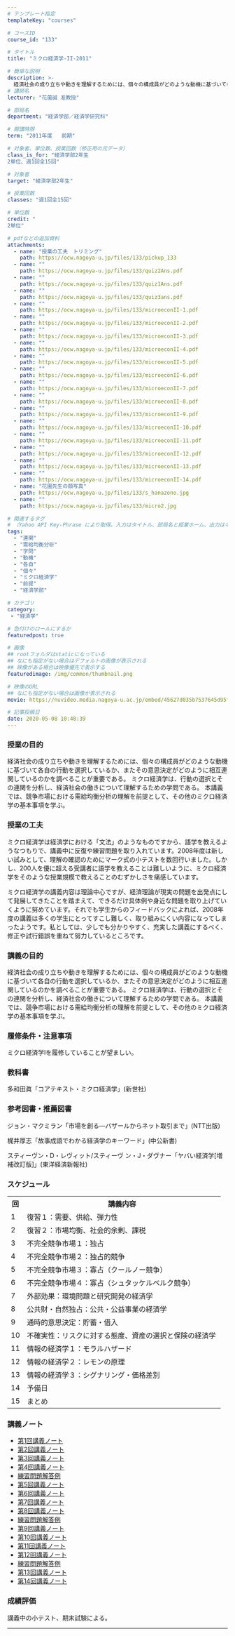 ```yaml
---
# テンプレート指定
templateKey: "courses"

# コースID
course_id: "133"

# タイトル
title: "ミクロ経済学-II-2011"

# 簡単な説明
description: >-
  経済社会の成り立ちや動きを理解するためには、個々の構成員がどのような動機に基づいて各自の行動を選択しているか、またその意思決定がどのように相互連関しているのかを調べることが重要である。 ミクロ経済学は、行動の選択とその連関を分析し、経済社会の働きについて理解するための学問である。 本講義では、競争市場における需給均衡分析の理解を前提として、その他のミクロ経済学の基本事項を学ぶ。 ....
# 講師名
lecturer: "花薗誠 准教授"

# 部局名
department: "経済学部／経済学研究科"

# 開講時限
term: "2011年度	前期"

# 対象者、単位数、授業回数（修正用の元データ）
class_is_for: "経済学部2年生
2単位、週1回全15回"

# 対象者
target: "経済学部2年生"

# 授業回数
classes: "週1回全15回"

# 単位数
credit: "
2単位"

# pdfなどの追加資料
attachments:
  - name: "授業の工夫　トリミング" 
    path: https://ocw.nagoya-u.jp/files/133/pickup_133
  - name: "" 
    path: https://ocw.nagoya-u.jp/files/133/quiz2Ans.pdf
  - name: "" 
    path: https://ocw.nagoya-u.jp/files/133/quiz1Ans.pdf
  - name: "" 
    path: https://ocw.nagoya-u.jp/files/133/quiz3ans.pdf
  - name: "" 
    path: https://ocw.nagoya-u.jp/files/133/microeconII-1.pdf
  - name: "" 
    path: https://ocw.nagoya-u.jp/files/133/microeconII-2.pdf
  - name: "" 
    path: https://ocw.nagoya-u.jp/files/133/microeconII-3.pdf
  - name: "" 
    path: https://ocw.nagoya-u.jp/files/133/microeconII-4.pdf
  - name: "" 
    path: https://ocw.nagoya-u.jp/files/133/microeconII-5.pdf
  - name: "" 
    path: https://ocw.nagoya-u.jp/files/133/microeconII-6.pdf
  - name: "" 
    path: https://ocw.nagoya-u.jp/files/133/microeconII-7.pdf
  - name: "" 
    path: https://ocw.nagoya-u.jp/files/133/microeconII-8.pdf
  - name: "" 
    path: https://ocw.nagoya-u.jp/files/133/microeconII-9.pdf
  - name: "" 
    path: https://ocw.nagoya-u.jp/files/133/microeconII-10.pdf
  - name: "" 
    path: https://ocw.nagoya-u.jp/files/133/microeconII-11.pdf
  - name: "" 
    path: https://ocw.nagoya-u.jp/files/133/microeconII-12.pdf
  - name: "" 
    path: https://ocw.nagoya-u.jp/files/133/microeconII-13.pdf
  - name: "" 
    path: https://ocw.nagoya-u.jp/files/133/microeconII-14.pdf
  - name: "花園先生の顔写真" 
    path: https://ocw.nagoya-u.jp/files/133/s_hanazono.jpg
  - name: "" 
    path: https://ocw.nagoya-u.jp/files/133/micro2.jpg

# 関連するタグ
# （Yahoo API Key-Phrase により取得。入力はタイトル、部局名と授業ホーム、出力はキーフレーズ（tags））
tags:
  - "連関"
  - "需給均衡分析"
  - "学問"
  - "動機"
  - "各自"
  - "個々"
  - "ミクロ経済学"
  - "前提"
  - "経済学部"

# カテゴリ
category:
 - "経済学"

# 色付けのロールにするか
featuredpost: true

# 画像
## rootフォルダはstaticになっている
## なにも指定がない場合はデフォルトの画像が表示される
## 映像がある場合は映像優先で表示する
featuredimage: /img/common/thumbnail.png

# 映像のURL
## なにも指定がない場合は画像が表示される
movie: https://nuvideo.media.nagoya-u.ac.jp/embed/45627d035b7537645d95fd0ad2eaa115aac415bd

# 記事投稿日
date: 2020-05-08 10:48:39
---
```


### 授業の目的

経済社会の成り立ちや動きを理解するためには、個々の構成員がどのような動機に基づいて各自の行動を選択しているか、またその意思決定がどのように相互連関しているのかを調べることが重要である。 ミクロ経済学は、行動の選択とその連関を分析し、経済社会の働きについて理解するための学問である。 本講義では、競争市場における需給均衡分析の理解を前提として、その他のミクロ経済学の基本事項を学ぶ。


### 授業の工夫

ミクロ経済学は経済学における「文法」のようなものですから、語学を教えるようなつもりで、講義中に反復や練習問題を取り入れています。2008年度は新しい試みとして、理解の確認のためにマーク式の小テストを数回行いました。しかし、200人を優に超える受講者に語学を教えることは難しいように、ミクロ経済学をそのような授業規模で教えることのむずかしさを痛感しています。

ミクロ経済学の講義内容は理論中心ですが、経済理論が現実の問題を出発点にして発展してきたことを踏まえて、できるだけ具体例や身近な問題を取り上げていくように努めています。それでも学生からのフィードバックによれば、2008年度の講義は多くの学生にとってすこし難しく、取り組みにくい内容になってしまったようです。私としては、少しでも分かりやすく、充実した講義にするべく、修正や試行錯誤を重ねて努力しているところです。





### 講義の目的

経済社会の成り立ちや動きを理解するためには、個々の構成員がどのような動機に基づいて各自の行動を選択しているか、またその意思決定がどのように相互連関しているのかを調べることが重要である。 ミクロ経済学は、行動の選択とその連関を分析し、経済社会の働きについて理解するための学問である。 本講義では、競争市場における需給均衡分析の理解を前提として、その他のミクロ経済学の基本事項を学ぶ。

### 履修条件・注意事項

ミクロ経済学Iを履修していることが望ましい。

### 教科書

多和田眞「コアテキスト・ミクロ経済学」(新世社)

### 参考図書・推薦図書

ジョン・マクミラン「市場を創る—バザールからネット取引まで」(NTT出版)

梶井厚志「故事成語でわかる経済学のキーワード」(中公新書)

スティーヴン・D・レヴィット/スティーヴ ン・J・ダヴナー「ヤバい経済学[増補改訂版]」(東洋経済新報社)


<h3>スケジュール</h3>

<table class="basic" width="455">

<tr>

<th width="20" class="center">回</th>

<th width="435" class="center">講義内容</th>

</tr>

<tr>

<td width="20" class="center">1</td>

<td width="435">復習１：需要、供給、弾力性</td>

</tr>

<tr>

<td width="20" class="center">2</td>

<td width="435">復習２：市場均衡、社会的余剰、課税</td>

</tr>

<tr>

<td width="20" class="center">3</td>

<td width="435">不完全競争市場１：独占</td>

</tr>
<tr>

<td width="20" class="center">4</td>

<td width="435">不完全競争市場２：独占的競争</td>

</tr>
<tr>

<td width="20" class="center">5</td>

<td width="435">不完全競争市場３：寡占（クールノー競争）</td>

</tr>
<tr>

<td width="20" class="center">6</td>

<td width="435">不完全競争市場４：寡占（シュタッケルベルク競争）</td>

</tr>
<tr>

<td width="20" class="center">7</td>

<td width="435">外部効果：環境問題と研究開発の経済学</td>

</tr>
<tr>

<td width="20" class="center">8</td>

<td width="435">公共財・自然独占：公共・公益事業の経済学</td>

</tr>
<tr>

<td width="20" class="center">9</td>

<td width="435">通時的意思決定：貯蓄・借入</td>

</tr>
<tr>

<td width="20" class="center">10</td>

<td width="435">不確実性：リスクに対する態度、資産の選択と保険の経済学</td>

</tr>
<tr>

<td width="20" class="center">11</td>

<td width="435">情報の経済学１：モラルハザード</td>

</tr>
<tr>

<td width="20" class="center">12</td>

<td width="435">情報の経済学２：レモンの原理</td>

</tr>
<tr>

<td width="20" class="center">13</td>

<td width="435">情報の経済学３：シグナリング・価格差別</td>

</tr>
<tr>

<td width="20" class="center">14</td>

<td width="435">予備日</td>

</tr>
<tr>

<td width="20" class="center">15</td>

<td width="435">まとめ</td>

</tr>

</table>


### 講義ノート

* [第1回講義ノート](https://ocw.nagoya-u.jp/files/133/microeconII-1.pdf) 
* [第2回講義ノート](https://ocw.nagoya-u.jp/files/133/microeconII-2.pdf) 
* [第3回講義ノート](https://ocw.nagoya-u.jp/files/133/microeconII-3.pdf) 
* [第4回講義ノート](https://ocw.nagoya-u.jp/files/133/microeconII-4.pdf) 
* [練習問題解答例](https://ocw.nagoya-u.jp/files/133/quiz1Ans.pdf) 
* [第5回講義ノート](https://ocw.nagoya-u.jp/files/133/microeconII-5.pdf) 
* [第6回講義ノート](https://ocw.nagoya-u.jp/files/133/microeconII-6.pdf) 
* [第7回講義ノート](https://ocw.nagoya-u.jp/files/133/microeconII-7.pdf) 
* [第8回講義ノート](https://ocw.nagoya-u.jp/files/133/microeconII-8.pdf) 
* [練習問題解答例](https://ocw.nagoya-u.jp/files/133/quiz2Ans.pdf) 
* [第9回講義ノート](https://ocw.nagoya-u.jp/files/133/microeconII-9.pdf) 
* [第10回講義ノート](https://ocw.nagoya-u.jp/files/133/microeconII-10.pdf) 
* [第11回講義ノート](https://ocw.nagoya-u.jp/files/133/microeconII-11.pdf) 
* [第12回講義ノート](https://ocw.nagoya-u.jp/files/133/microeconII-12.pdf) 
* [練習問題解答例](https://ocw.nagoya-u.jp/files/133/quiz3ans.pdf) 
* [第13回講義ノート](https://ocw.nagoya-u.jp/files/133/microeconII-13.pdf) 
* [第14回講義ノート](https://ocw.nagoya-u.jp/files/133/microeconII-14.pdf) 





### 成績評価

講義中の小テスト、期末試験による。



-----
